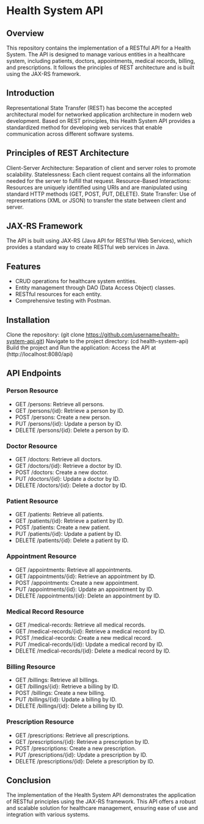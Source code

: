 # Health System API

## Overview

This repository contains the implementation of a RESTful API for a Health System. The API is designed to manage various entities in a healthcare system, including patients, doctors, appointments, medical records, billing, and prescriptions. It follows the principles of REST architecture and is built using the JAX-RS framework.

## Introduction

Representational State Transfer (REST) has become the accepted architectural model for networked application architecture in modern web development. Based on REST principles, this Health System API provides a standardized method for developing web services that enable communication across different software systems.

## Principles of REST Architecture

Client-Server Architecture: Separation of client and server roles to promote scalability.
Statelessness: Each client request contains all the information needed for the server to fulfill that request.
Resource-Based Interactions: Resources are uniquely identified using URIs and are manipulated using standard HTTP methods (GET, POST, PUT, DELETE).
State Transfer: Use of representations (XML or JSON) to transfer the state between client and server.

## JAX-RS Framework

The API is built using JAX-RS (Java API for RESTful Web Services), which provides a standard way to create RESTful web services in Java.

## Features

- CRUD operations for healthcare system entities.
- Entity management through DAO (Data Access Object) classes.
- RESTful resources for each entity.
- Comprehensive testing with Postman.

## Installation

Clone the repository: (git clone https://github.com/username/health-system-api.git)
Navigate to the project directory: (cd health-system-api)
Build the project and Run the application: Access the API at (http://localhost:8080/api)

## API Endpoints

### Person Resource
- GET /persons: Retrieve all persons.
- GET /persons/{id}: Retrieve a person by ID.
- POST /persons: Create a new person.
- PUT /persons/{id}: Update a person by ID.
- DELETE /persons/{id}: Delete a person by ID.

### Doctor Resource
- GET /doctors: Retrieve all doctors.
- GET /doctors/{id}: Retrieve a doctor by ID.
- POST /doctors: Create a new doctor.
- PUT /doctors/{id}: Update a doctor by ID.
- DELETE /doctors/{id}: Delete a doctor by ID.

### Patient Resource
- GET /patients: Retrieve all patients.
- GET /patients/{id}: Retrieve a patient by ID.
- POST /patients: Create a new patient.
- PUT /patients/{id}: Update a patient by ID.
- DELETE /patients/{id}: Delete a patient by ID.

### Appointment Resource
- GET /appointments: Retrieve all appointments.
- GET /appointments/{id}: Retrieve an appointment by ID.
- POST /appointments: Create a new appointment.
- PUT /appointments/{id}: Update an appointment by ID.
- DELETE /appointments/{id}: Delete an appointment by ID.

### Medical Record Resource
- GET /medical-records: Retrieve all medical records.
- GET /medical-records/{id}: Retrieve a medical record by ID.
- POST /medical-records: Create a new medical record.
- PUT /medical-records/{id}: Update a medical record by ID.
- DELETE /medical-records/{id}: Delete a medical record by ID.

### Billing Resource
- GET /billings: Retrieve all billings.
- GET /billings/{id}: Retrieve a billing by ID.
- POST /billings: Create a new billing.
- PUT /billings/{id}: Update a billing by ID.
- DELETE /billings/{id}: Delete a billing by ID.

### Prescription Resource
- GET /prescriptions: Retrieve all prescriptions.
- GET /prescriptions/{id}: Retrieve a prescription by ID.
- POST /prescriptions: Create a new prescription.
- PUT /prescriptions/{id}: Update a prescription by ID.
- DELETE /prescriptions/{id}: Delete a prescription by ID.

## Conclusion

The implementation of the Health System API demonstrates the application of RESTful principles using the JAX-RS framework. This API offers a robust and scalable solution for healthcare management, ensuring ease of use and integration with various systems.
